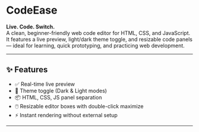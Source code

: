 # CodeEase

**Live. Code. Switch.**  
A clean, beginner-friendly web code editor for HTML, CSS, and JavaScript. It features a live preview, light/dark theme toggle, and resizable code panels — ideal for learning, quick prototyping, and practicing web development.

---

## ✨ Features

- ✅ Real-time live preview
- 🎨 Theme toggle (Dark & Light modes)
- 📦 HTML, CSS, JS panel separation
- 🖱️ Resizable editor boxes with double-click maximize
- ⚡ Instant rendering without external setup

---

